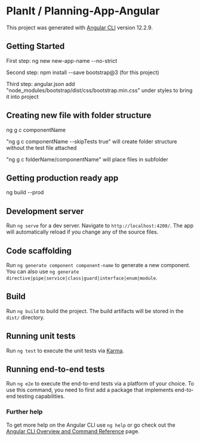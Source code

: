 # PlanIt / Planning-App-Angular

This project was generated with [Angular CLI](https://github.com/angular/angular-cli) version 12.2.9.


## Getting Started

First step: ng new new-app-name --no-strict

Second step: npm install --save bootstrap@3 (for this project)

Third step: angular.json add "node_modules/bootstrap/dist/css/bootstrap.min.css" under styles to bring it into project

## Creating new file with folder structure 

ng g c componentName

"ng g c componentName --skipTests true" will create folder structure without the test file attached

"ng g c folderName/componentName" will place files in subfolder


## Getting production ready app

 ng build --prod



## Development server

Run `ng serve` for a dev server. Navigate to `http://localhost:4200/`. The app will automatically reload if you change any of the source files.

## Code scaffolding

Run `ng generate component component-name` to generate a new component. You can also use `ng generate directive|pipe|service|class|guard|interface|enum|module`.

## Build

Run `ng build` to build the project. The build artifacts will be stored in the `dist/` directory.

## Running unit tests

Run `ng test` to execute the unit tests via [Karma](https://karma-runner.github.io).

## Running end-to-end tests

Run `ng e2e` to execute the end-to-end tests via a platform of your choice. To use this command, you need to first add a package that implements end-to-end testing capabilities.

### Further help

To get more help on the Angular CLI use `ng help` or go check out the [Angular CLI Overview and Command Reference](https://angular.io/cli) page.
